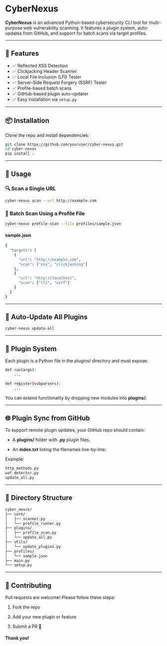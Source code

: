 # CyberNexus

**CyberNexus** is an advanced Python-based cybersecurity CLI tool for multi-purpose web vulnerability scanning. It features a plugin system, auto-updates from GitHub, and support for batch scans via target profiles.

---

## 🚀 Features

- ✅ Reflected XSS Detection
- ✅ Clickjacking Header Scanner
- ✅ Local File Inclusion (LFI) Tester
- ✅ Server-Side Request Forgery (SSRF) Tester
- ✅ Profile-based batch scans
- ✅ GitHub-based plugin auto-updater
- ✅ Easy installation via `setup.py`

---

## 📦 Installation

Clone the repo and install dependencies:

```bash
git clone https://github.com/youruser/cyber-nexus.git
cd cyber-nexus
pip install .
```

---

## 🧪 Usage
### 🔍 Scan a Single URL

```bash
cyber-nexus scan --url http://example.com
```

### 📁 Batch Scan Using a Profile File
```bash 
cyber-nexus profile-scan --file profiles/sample.json
```

#### sample.json
```bash
{
  "targets": [
    {
      "url": "http://example.com",
      "scan": ["xss", "clickjacking"]
    },
    {
      "url": "http://localhost",
      "scan": ["lfi", "ssrf"]
    }
  ]
}
```

---

## 🔄 Auto-Update All Plugins
```bash 
cyber-nexus update-all
```

---

## 🔌 Plugin System
Each plugin is a Python file in the plugins/ directory and must expose:
```bash
def run(args):
    ...

def register(subparsers):
    ...
```
You can extend functionality by dropping new modules into **plugins/**.

----

## 🌐 Plugin Sync from GitHub

To support remote plugin updates, your GitHub repo should contain:

* A **plugins/** folder with **.py** plugin files.

* An **index.txt** listing the filenames line-by-line.

Example: 
```bash
http_methods.py
waf_detector.py
update_all.py
```

---

## 🧰 Directory Structure

```bash
cyber_nexus/
├── core/
│   ├── scanner.py
│   └── profile_runner.py
├── plugins/
│   ├── profile_scan.py
│   └── update_all.py
├── utils/
│   └── update_plugins.py
├── profiles/
│   └── sample.json
├── main.py
└── setup.py
```

---

## 🤝 Contributing
Pull requests are welcome! Please follow these steps:

1. Fork the repo

2. Add your new plugin or feature

3. Submit a PR 🚀

#### Thank you!
